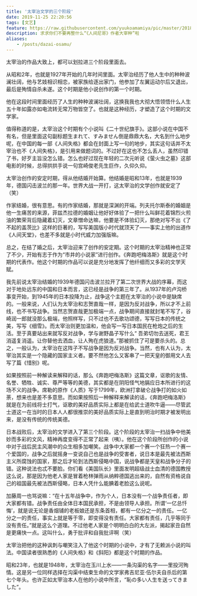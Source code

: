 ```yaml
---
title: '太宰治文学的三个阶段'
date: 2019-11-25 22:20:56
tags: [文艺]
feature: https://raw.githubusercontent.com/yuukoamamiya/pic/master/20180720161016_original-768x480.jpg
description: 求求你们不要再整什么“《人间尼哥》作者大宰种”啦
aliases:
    - /posts/dazai-osamu/
---
```

太宰治的作品大致上，都可以划拉进三个阶段里面去。

<!-- more -->

从昭和2年，也就是1927年开始的几年时间里面。太宰治经历了他人生中的种种波澜壮阔，他与艺妓相识相恋，被家族给逐出家门，他参加了左翼运动尔后又退出，最后是殉情自杀未遂。这个时期是他小说创作的第一个时期。

他在这段时间里面经历了人生的种种波澜壮阔，这换我我也大彻大悟领悟什么人生五十年如露亦如电流转无常万物皆空了。也就是这种经历，才塑造了这个时期的文学家。

值得称道的是，太宰治这个时期有个小说叫《二十世纪旗手》。这部小说在中国不有名，但是里面这句副标题生まれて、すみません倒是鼎鼎大名，大名到什么地步呢，在中国的每一部《人间失格》都会在封面上写一句的地步，其实这句话并不太宰治也不《人间失格》，是引用来做题词的。不过好在这也不怎么丢人，虽然印错了书，好歹主旨没怎么错。怎么也好过现在年轻的二次元听说《萤火虫之墓》这部电影的时候，总得拱拱手说一句宫崎俊老先生巨作，久仰久仰。

太宰治创作的安定时期，得从他结婚开始算。他结婚是昭和13年，也就是1939年，德国闪击波兰的那一年。世界大战一开打，这太宰治的文学创作就安定了（笑）

作家结婚，很有意思。有的作家结婚，那就是深渊的开端。列夫托尔斯泰的婚姻是他一生痛苦的来源，菲兹杰拉德的婚姻让他好好体验了一把什么叫鲜花着锦烈火煎油的繁荣背后隐藏着幻灭，文章憎命达嘛，他要是不体验幻灭，那绝对写不出《了不起的盖茨比》这样的巨著的，写写美国版小时代就顶天了——事实上他的出道作《人间天堂》，也差不多就是小时代威力加强版嘛。

总之，在结了婚之后，太宰治迎来了创作的安定期。这个时期的太宰治精神也正常了不少，开始有志于作为“市井的小说家”进行创作。《奔跑吧梅洛斯》就是这个时期的代表作。他这个时期的作品可以说是充分地发挥了他纤细而又多彩的文学天赋。

我先前说太宰治结婚的1939年德国闪击波兰拉开了第二次世界大战的序幕，而这对于地处远东的中国和日本而言，这已经是战争的第三年了。从1937年的卢沟桥事变开始，到1945年的日本投降为止，战争这个主题在太宰治的小说中是缺席的。一般来说，人们认为太宰治和志贺直哉一样，是因为反对战争，所以才不上前线，也不书写战争。当然志贺直哉更加极端一点，战争期间直接就封笔不写了，谷崎润一郎就没那么极端，他照样写，只不过也不去歌功颂德，写写日本的传统之美，写写《细雪》。而太宰治则更加温和，他会写一写日本国民在枪炮之后的生活。至于真要站出来就写反对战争，学与谢野晶子写什么“ 吾弟切勿去送死，君王消遥复消遥。让你替他去洒血，让人殉在虎狼道。”那被抓住了可是要杀头的。总之，一般认为，太宰治在这阵子不写战争是因为反对战争。当然，也有人认为，太宰治其实是一个隐藏的国家主义者。要不然他怎么又客串了一把天皇的御用文人去写了篇《惜别》呢。

如果按照前一种解读来解释的话，那么《奔跑吧梅洛斯》这篇文章，讴歌的友情、名誉、牺牲、诚实、尊严等等的美德，其实都是在阴阳怪气地膈应日本所进行的这场不义的战争。席勒的原作《人质》写于1799年，欧洲打拿破仑战争打的如火如荼，想来也是差不多意思。而如果按照后一种解释来解读的话，《奔跑吧梅洛斯》就是在为前线将士打气，讴歌的美好品质实际上都是在给武士道吹牛逼——尽管武士道这一在当时的日本人人都很推崇的美好品质实际上是直到明治时期才被发明出来，是没有传统的传统美德。

日本战败后，太宰治的文学进入了第三个阶段。这个阶段的太宰治一扫战争中他美妙而多彩的文风，精神再度变得不正常了起来（咦）。他在这个阶段所创作的小说中对于战后民主风潮中的众生相多加嘲笑。战争中大家都一个赛一个狂热一个赛一个爱国的，战争之后就摇身一变说自己也是战争的受害者，说日本是最先被法西斯主义所腐蚀的国家，那之后才轮到法西斯侵略中国，说战争都是天皇和战争分子的错。这种说法也忒不要脸。你们看《美国队长》里面发明超级战士血清的德国教授这么说，那是因为他老人家是冒着枪林弹雨从纳粹德国逃出来的，自然有资格说自己的祖国最先被法西斯侵略，日本人凭什么能腆着老脸这么说呢。

加藤周一也骂说嘛：“在十五年战争中，作为个人，日本没有一个战争责任者，即大家都有错。战争责任由全体日本国民承担，不是由领导人承担。所谓‘一亿总忏悔’，就是说无论是香烟铺的老板娘还是东条首相，都有一亿分之一的责任。一亿分之一的责任，事实上就是等于零，即变得没有责任。大家都有责任，几乎等同于没有责任。”就是这么个道理。不过他老人家是个明明白白的大左派，揭起家丑自然是更痛快一点。这叫什么，勇于批评和自我批评啊（笑）

太宰治把他的这种讽刺与嘲笑注入了他这个时期的小说中，才有了无赖派小说的叫法。中国读者很熟悉的《人间失格》和《斜阳》都是这个时期的作品。

昭和23年，也就是1948年，太宰治在玉川上水——一条沟渠的名字——里投河殉情。这是另一位同样选择在沟渠中结束生命的文学家弗吉尼亚·伍尔夫自杀后的第七个年头。也许正如太宰治本人在他的小说中所言，“恥の多い人生を送ってきました”。
